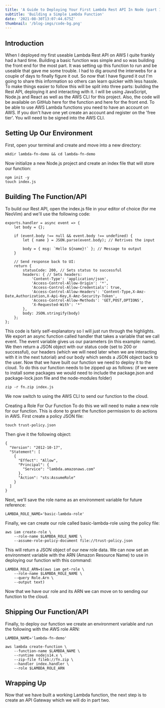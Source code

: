 ```yaml
---
title: 'A Guide to Deploying Your First Lambda Rest API In Node (part 1)'
subtitle: 'Building a Simple Lambda Function'
date: '2021-08-30T13:07:44.675Z'
thumbnail: '/blog-imgs/code-bg.png'
---
```


## Introduction
When I deployed my first useable Lambda Rest API on AWS I quite frankly had a hard time. Building a basic function was simple and so was building the front end for the most part. It was setting up this function to run and be useable that gave me some trouble. I had to dig around the interwebs for a couple of days to finally figure it out. So now that I have figured it out I'm going to share this information so others can learn quicker with less hassle.
To make things easier to follow this will be split into three parts: building the Rest API, deploying it and interacting with it. I will be using JavaScript, Node.js and React as well as the AWS CLI for this project. Also, the code will be available on GitHub here for the function and here for the front end.
To be able to use AWS Lambda functions you need to have an account on AWS. If you don't have one yet create an account and register on the 'free tier'. You will need to be signed into the AWS CLI.

## Setting Up Our Environment
First, open your terminal and create and move into a new directory:


<pre class='command-line'><code class='language-bash' data-prismjs-copy='Copy'>mkdir lambda-fn-demo && cd lambda-fn-demo</code></pre>

Now initialize a new Node.js project and create an index file that will store our function:

<pre class='command-line'><code class='language-bash' data-prismjs-copy='Copy'>npm init -y
touch index.js</code></pre>

## Building The Function/API
To build our Rest API, open the index.js file in your editor of choice (for me NeoVim) and we'll use the following code:

<pre><code class='language-js' data-prismjs-copy='Copy'>exports.handler = async event => {
    let body = {};

    if (event.body !== null && event.body !== undefined) {
        let { name } = JSON.parse(event.body); // Retrives the input

        body = { msg: `Hello ${name}!` }; // Message to output
    }

    // Send response back to UI:
    return {
        statusCode: 200, // Sets status to successful
        headers: { // Sets headers:
            'Content-Type': 'application/json',
            'Access-Control-Allow-Origin': '*',
            'Access-Control-Allow-Credentials': true,
            'Access-Control-Allow-Headers': 'Content-Type,X-Amz-Date,Authorization,X-Api-Key,X-Amz-Security-Token',
            'Access-Control-Allow-Methods': 'GET,POST,OPTIONS',
            'X-Requested-With': '*'
        },
        body: JSON.stringify(body)
    };
};</code></pre>

This code is fairly self-explanatory so I will just run through the highlights. We export an async function called handler that takes a variable that we call event. The event variable gives us our parameters (in this example: name). We then return a JSON object with our status code (set to 200 or successful), our headers (which we will need later when we are interacting with it in the next tutorial) and our body which sends a JSON object back to the user.
Now that we have built our function we need to deploy it to the cloud. To do this our function needs to be zipped up as follows: (if we were to install some packages we would need to include the package.json and package-lock.json file and the node-modules folder)

<pre class='command-line'><code class='language-bash' data-prismjs-copy='Copy'>zip -r fn.zip index.js</code></pre>

We now switch to using the AWS CLI to send our function to the cloud.

Creating a Role For Our Function
To do this we will need to make a new role for our function. This is done to grant the function permission to do actions in AWS. First create a policy JSON file:

<pre class='command-line'><code class='language-bash' data-prismjs-copy='Copy'>touch trust-policy.json</code></pre>

Then give it the following object:


<pre><code class='language-json' data-prismjs-copy='Copy'>{
  "Version": "2012-10-17",
  "Statement": [
    {
      "Effect": "Allow",
      "Principal": {
        "Service": "lambda.amazonaws.com"
      },
      "Action": "sts:AssumeRole"
    }
  ]
}</code></pre>

Next, we'll save the role name as an environment variable for future reference:


<pre class='command-line'><code class='language-bash' data-prismjs-copy='Copy'>LAMBDA_ROLE_NAME='basic-lambda-role'</code></pre>


Finally, we can create our role called basic-lambda-role using the policy file:


<pre class='command-line' data-continuation-str='\'><code class='language-bash' data-prismjs-copy='Copy'>aws iam create-role \
    --role-name $LAMBDA_ROLE_NAME \
    --assume-role-policy-document file://trust-policy.json</code></pre>

This will return a JSON object of our new role data. We can now set an environment variable with the ARN (Amazon Resource Name) to use in deploying our function with this command:


<pre class='command-line' data-continuation-str='\'><code class='language-bash' data-prismjs-copy='Copy'>LAMBDA_ROLE_ARN=$(aws iam get-role \
    --role-name $LAMBDA_ROLE_NAME \
    --query Role.Arn \
    --output text)</code></pre>


Now that we have our role and its ARN we can move on to sending our function to the cloud.

## Shipping Our Function/API
Finally, to deploy our function we create an environment variable and run the following with the AWS role ARN:


<pre class='command-line' data-continuation-str='\'><code class='language-bash' data-prismjs-copy='Copy'>LAMBDA_NAME='lambda-fn-demo'

aws lambda create-function \
    --function-name $LAMBDA_NAME \
    --runtime nodejs14.x \
    --zip-file fileb://fn.zip \
    --handler index.handler \
    --role $LAMBDA_ROLE_ARN</code></pre>

## Wrapping Up
Now that we have built a working Lambda function, the next step is to create an API Gateway which we will do in part two.
